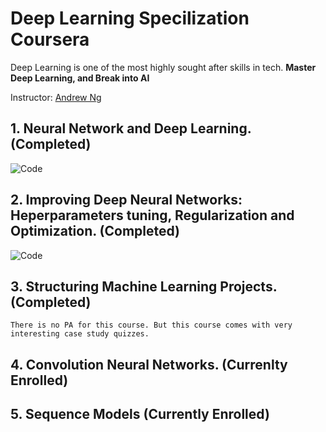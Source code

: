 # Deep Learning Specilization Coursera

Deep Learning is one of the most highly sought after skills in tech. 
**Master Deep Learning, and Break into AI**

Instructor: [Andrew Ng](http://www.andrewng.org/)

## 1. Neural Network and Deep Learning. (Completed)
![Code](https://github.com/Praj390/Deep_Learning_Specillization_Coursera/tree/master/Deep%20Learning%20and%20Neural%20Network)
## 2. Improving Deep Neural Networks: Heperparameters tuning, Regularization and Optimization. (Completed)
![Code](https://github.com/Praj390/Deep_Learning_Specillization_Coursera/tree/master/Improving%20Deep%20Neural%20Networks%20Hyperparameter%20tuning%2C%20Regularization%20and%20Optimization)
## 3. Structuring Machine Learning Projects. (Completed)
    There is no PA for this course. But this course comes with very interesting case study quizzes.
## 4. Convolution Neural Networks. (Currenlty Enrolled)
## 5. Sequence Models (Currently Enrolled)